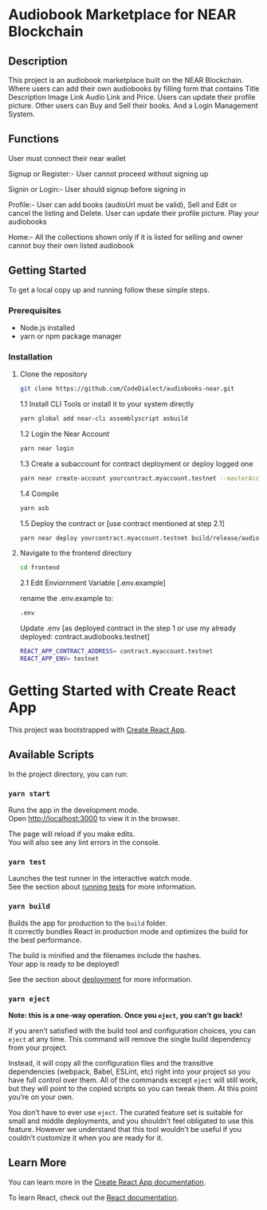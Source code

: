 # Audiobook Marketplace for NEAR Blockchain

## Description
This project is an audiobook marketplace built on the NEAR Blockchain. Where users can add their own audiobooks by filling form that contains Title Description Image Link Audio Link and Price. Users can update their profile picture. Other users can Buy and Sell their books. And a Login Management System. 

## Functions
User must connect their near wallet

Signup or Register:- 
User cannot proceed without signing up

Signin or Login:-
User should signup before signing in

Profile:-
User can add books (audioUrl must be valid), Sell and Edit or cancel the listing and Delete.
User can update their profile picture.
Play your audiobooks

Home:-
All the collections shown only if it is listed for selling and owner cannot buy their own listed audiobook

## Getting Started
To get a local copy up and running follow these simple steps.

### Prerequisites
- Node.js installed
- yarn or npm package manager

### Installation
1. Clone the repository
   ```sh
   git clone https://github.com/CodeDialect/audiobooks-near.git
   ```
   
   1.1 Install CLI Tools or install it to your system directly
      ```bash
      yarn global add near-cli assemblyscript asbuild
      ```
   1.2 Login the Near Account
      ```bash
      yarn near login
      ```
   1.3 Create a subaccount for contract deployment or deploy logged one
      ```bash
      yarn near create-account yourcontract.myaccount.testnet --masterAccount myaccount.testnet --initialBalance 5
      ```
   1.4 Compile
      ```bash
      yarn asb
      ```
   1.5 Deploy the contract or [use contract mentioned at step 2.1]
      ```bash
      yarn near deploy yourcontract.myaccount.testnet build/release/audiobooks.wasm
      ```
2. Navigate to the frontend directory
    ```bash
   cd frontend
     ```
   2.1 Edit Enviornment Variable [.env.example]
    
   rename the .env.example to: 
   ```bash 
   .env 
   ```
   Update .env [as deployed contract in the step 1 or use my already deployed: contract.audiobooks.testnet]
   ```bash 
   REACT_APP_CONTRACT_ADDRESS= contract.myaccount.testnet 
   REACT_APP_ENV= testnet
   ```

# Getting Started with Create React App

This project was bootstrapped with [Create React App](https://github.com/facebook/create-react-app).

## Available Scripts

In the project directory, you can run:

### `yarn start`

Runs the app in the development mode.\
Open [http://localhost:3000](http://localhost:3000) to view it in the browser.

The page will reload if you make edits.\
You will also see any lint errors in the console.

### `yarn test`

Launches the test runner in the interactive watch mode.\
See the section about [running tests](https://facebook.github.io/create-react-app/docs/running-tests) for more information.

### `yarn build`

Builds the app for production to the `build` folder.\
It correctly bundles React in production mode and optimizes the build for the best performance.

The build is minified and the filenames include the hashes.\
Your app is ready to be deployed!

See the section about [deployment](https://facebook.github.io/create-react-app/docs/deployment) for more information.

### `yarn eject`

**Note: this is a one-way operation. Once you `eject`, you can’t go back!**

If you aren’t satisfied with the build tool and configuration choices, you can `eject` at any time. This command will remove the single build dependency from your project.

Instead, it will copy all the configuration files and the transitive dependencies (webpack, Babel, ESLint, etc) right into your project so you have full control over them. All of the commands except `eject` will still work, but they will point to the copied scripts so you can tweak them. At this point you’re on your own.

You don’t have to ever use `eject`. The curated feature set is suitable for small and middle deployments, and you shouldn’t feel obligated to use this feature. However we understand that this tool wouldn’t be useful if you couldn’t customize it when you are ready for it.

## Learn More

You can learn more in the [Create React App documentation](https://facebook.github.io/create-react-app/docs/getting-started).

To learn React, check out the [React documentation](https://reactjs.org/).
